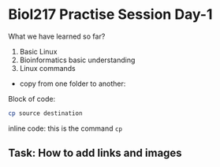 # Biol217 Practise Session Day-1

What we have learned so far?

1. Basic Linux
2. Bioinformatics basic understanding
3. Linux commands

- copy from one folder to another:

Block of code:
```sh
cp source destination
```

inline code:
this is the command `cp`

## Task: How to add links and images 